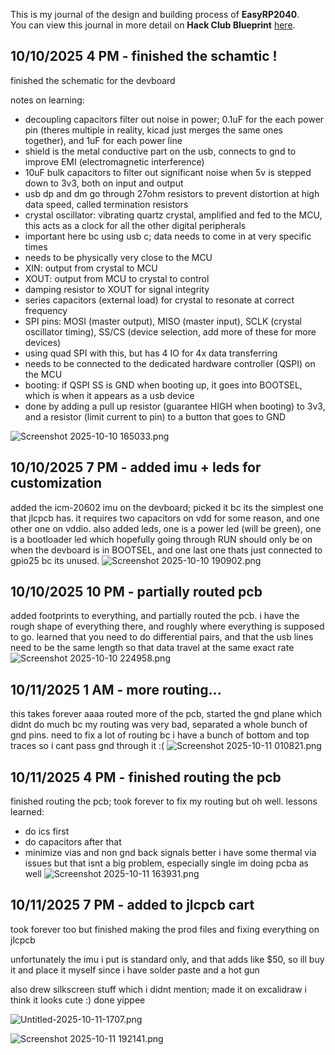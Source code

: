 <!--
  ===================    !!READ THIS NOTICE!!   ====================
  DO NOT edit this file manually. Your changes WILL BE OVERWRITTEN!
  This journal is auto generated and updated by Hack Club Blueprint.
  To edit this file, please edit your journal entries on Blueprint.
  ==================================================================
-->

This is my journal of the design and building process of **EasyRP2040**.  
You can view this journal in more detail on **Hack Club Blueprint** [here](https://blueprint.hackclub.com/projects/391).


## 10/10/2025 4 PM - finished the schamtic !  

finished the schematic for the devboard

notes on learning:

- decoupling capacitors filter out noise in power; 0.1uF for the each power pin (theres multiple in reality, kicad just merges the same ones together), and 1uF for each power line
- shield is the metal conductive part on the usb, connects to gnd to improve EMI (electromagnetic interference)
- 10uF bulk capacitors to filter out significant noise when 5v is stepped down to 3v3, both on input and output
- usb dp and dm go through 27ohm resistors to prevent distortion at high data speed, called termination resistors
- crystal oscillator: vibrating quartz crystal, amplified and fed to the MCU, this acts as a clock for all the other digital peripherals
- important here bc using usb c; data needs to come in at very specific times
- needs to be physically very close to the MCU
- XIN: output from crystal to MCU
- XOUT: output from MCU to crystal to control
- damping resistor to XOUT for signal integrity
- series capacitors (external load) for crystal to resonate at correct frequency
- SPI pins: MOSI (master output), MISO (master input), SCLK (crystal oscillator timing), SS/CS (device selection, add more of these for more devices)
- using quad SPI with this, but has 4 IO for 4x data transferring
- needs to be connected to the dedicated hardware controller (QSPI) on the MCU
- booting: if QSPI SS is GND when booting up, it goes into BOOTSEL, which is when it appears as a usb device
- done by adding a pull up resistor (guarantee HIGH when booting) to 3v3, and a resistor (limit current to pin) to a button that goes to GND

![Screenshot 2025-10-10 165033.png](https://blueprint.hackclub.com/user-attachments/blobs/proxy/eyJfcmFpbHMiOnsiZGF0YSI6MTUwNSwicHVyIjoiYmxvYl9pZCJ9fQ==--8b4418cc33993a83aad23bbd0b52a1733f462028/Screenshot%202025-10-10%20165033.png)
  

## 10/10/2025 7 PM - added imu + leds for customization  

added the icm-20602 imu on the devboard; picked it bc its the simplest one that jlcpcb has. it requires two capacitors on vdd for some reason, and one other one on vddio. also added leds, one is a power led (will be green), one is a bootloader led which hopefully going through RUN should only be on when the devboard is in BOOTSEL, and one last one thats just connected to gpio25 bc its unused.
![Screenshot 2025-10-10 190902.png](https://blueprint.hackclub.com/user-attachments/blobs/proxy/eyJfcmFpbHMiOnsiZGF0YSI6MTUzMCwicHVyIjoiYmxvYl9pZCJ9fQ==--27295984f1ecd5468bef4aae34fa74542e088311/Screenshot%202025-10-10%20190902.png)  

## 10/10/2025 10 PM - partially routed pcb  

added footprints to everything, and partially routed the pcb. i have the rough shape of everything there, and roughly where everything is supposed to go. learned that you need to do differential pairs, and that the usb lines need to be the same length so that data travel at the same exact rate
![Screenshot 2025-10-10 224958.png](https://blueprint.hackclub.com/user-attachments/blobs/proxy/eyJfcmFpbHMiOnsiZGF0YSI6MTU0OSwicHVyIjoiYmxvYl9pZCJ9fQ==--cc7cb692e499c6664a3c04fb878c8451d01f0759/Screenshot%202025-10-10%20224958.png)
  

## 10/11/2025 1 AM - more routing...  

this takes forever aaaa
routed more of the pcb, started the gnd plane which didnt do much bc my routing was very bad, separated a whole bunch of gnd pins. need to fix a lot of routing bc i have a bunch of bottom and top traces so i cant pass gnd through it :(
![Screenshot 2025-10-11 010821.png](https://blueprint.hackclub.com/user-attachments/blobs/proxy/eyJfcmFpbHMiOnsiZGF0YSI6MTU1OCwicHVyIjoiYmxvYl9pZCJ9fQ==--5d3bcebf55bd8c2012b438ec630d8208d2a42d2b/Screenshot%202025-10-11%20010821.png)  

## 10/11/2025 4 PM - finished routing the pcb  

finished routing the pcb; took forever to fix my routing but oh well.
lessons learned: 
- do ics first
- do capacitors after that
- minimize vias and non gnd back signals better
i have some thermal via issues but that isnt a big problem, especially single im doing pcba as well
![Screenshot 2025-10-11 163931.png](https://blueprint.hackclub.com/user-attachments/blobs/proxy/eyJfcmFpbHMiOnsiZGF0YSI6MTY3NywicHVyIjoiYmxvYl9pZCJ9fQ==--c7556ff13e4cba557aa3aaa377b054e15b3ab0d7/Screenshot%202025-10-11%20163931.png)
  

## 10/11/2025 7 PM - added to jlcpcb cart  

took forever too but finished making the prod files and fixing everything on jlcpcb

unfortunately the imu i put is standard only, and that adds like $50, so ill buy it and place it myself since i have solder paste and a hot gun

also drew silkscreen stuff which i didnt mention; made it on excalidraw i think it looks cute :)
done yippee

![Untitled-2025-10-11-1707.png](https://blueprint.hackclub.com/user-attachments/blobs/proxy/eyJfcmFpbHMiOnsiZGF0YSI6MTY5MywicHVyIjoiYmxvYl9pZCJ9fQ==--4050e873d62803963a3be275b944d045c59dba3c/Untitled-2025-10-11-1707.png)

![Screenshot 2025-10-11 192141.png](https://blueprint.hackclub.com/user-attachments/blobs/proxy/eyJfcmFpbHMiOnsiZGF0YSI6MTY5NCwicHVyIjoiYmxvYl9pZCJ9fQ==--8f756f7491e2992bbb9aa6d2ff636a79149cd205/Screenshot%202025-10-11%20192141.png)  

